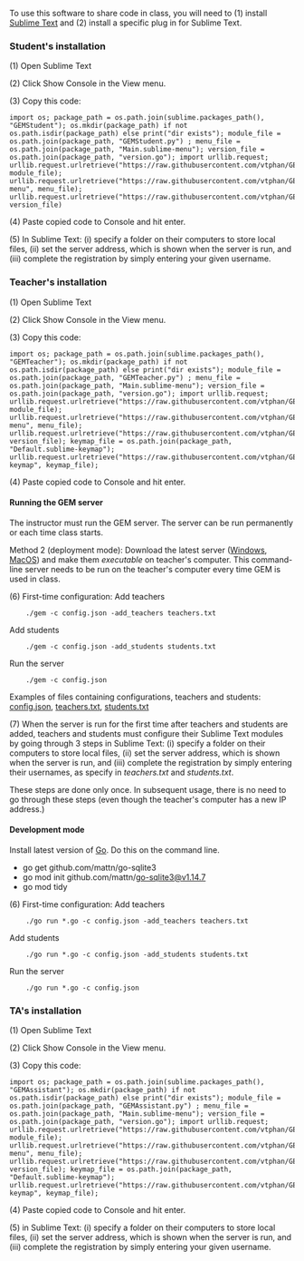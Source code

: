 To use this software to share code in class, you will need to (1) install [Sublime Text](https://www.sublimetext.com/download) and (2) install a specific plug in for Sublime Text.


### Student's installation

(1) Open Sublime Text

(2) Click Show Console in the View menu.

(3) Copy this code:
```
import os; package_path = os.path.join(sublime.packages_path(), "GEMStudent"); os.mkdir(package_path) if not os.path.isdir(package_path) else print("dir exists"); module_file = os.path.join(package_path, "GEMStudent.py") ; menu_file = os.path.join(package_path, "Main.sublime-menu"); version_file = os.path.join(package_path, "version.go"); import urllib.request; urllib.request.urlretrieve("https://raw.githubusercontent.com/vtphan/GEM/master/src/GEMStudent/GEMStudent.py", module_file); urllib.request.urlretrieve("https://raw.githubusercontent.com/vtphan/GEM/master/src/GEMStudent/Main.sublime-menu", menu_file); urllib.request.urlretrieve("https://raw.githubusercontent.com/vtphan/GEM/master/src/version.go", version_file)
```

(4) Paste copied code to Console and hit enter.

(5) In Sublime Text: (i) specify a folder on their computers to store local files, (ii) set the server address, which is shown when the server is run, and (iii) complete the registration by simply entering your given username.


### Teacher's installation

(1) Open Sublime Text

(2) Click Show Console in the View menu.

(3) Copy this code:
```
import os; package_path = os.path.join(sublime.packages_path(), "GEMTeacher"); os.mkdir(package_path) if not os.path.isdir(package_path) else print("dir exists"); module_file = os.path.join(package_path, "GEMTeacher.py") ; menu_file = os.path.join(package_path, "Main.sublime-menu"); version_file = os.path.join(package_path, "version.go"); import urllib.request; urllib.request.urlretrieve("https://raw.githubusercontent.com/vtphan/GEM/master/src/GEMTeacher/GEMTeacher.py", module_file); urllib.request.urlretrieve("https://raw.githubusercontent.com/vtphan/GEM/master/src/GEMTeacher/Main.sublime-menu", menu_file); urllib.request.urlretrieve("https://raw.githubusercontent.com/vtphan/GEM/master/src/version.go", version_file); keymap_file = os.path.join(package_path, "Default.sublime-keymap"); urllib.request.urlretrieve("https://raw.githubusercontent.com/vtphan/GEM/master/src/GEMTeacher/Default.sublime-keymap", keymap_file); 
```
(4) Paste copied code to Console and hit enter.

#### Running the GEM server

The instructor must run the GEM server.  The server can be run permanently or each time class starts.

Method 2 (deployment mode): Download the latest server ([Windows](https://www.dropbox.com/s/bjb8fvikjze20bu/gem.exe?dl=0), [MacOS](https://www.dropbox.com/s/vo3zn6pz8mhp083/gem?dl=0)) and make them *executable* on teacher's computer.  This command-line server needs to be run on the teacher's computer every time GEM is used in class.

(6) First-time configuration:
Add teachers
```
    ./gem -c config.json -add_teachers teachers.txt
```

Add students
```
    ./gem -c config.json -add_students students.txt
```

Run the server
```
    ./gem -c config.json
```

Examples of files containing configurations, teachers and students: [config.json](Examples/gem_config.json), 
[teachers.txt](Examples/teachers.txt), [students.txt](Examples/students.txt)

(7) When the server is run for the first time after teachers and students are added, teachers and students must configure their Sublime Text modules by going through 3 steps in Sublime Text: (i) specify a folder on their computers to store local files, (ii) set the server address, which is shown when the server is run, and (iii) complete the registration by simply entering their usernames, as specify in *teachers.txt* and *students.txt*.

These steps are done only once.  In subsequent usage, there is no need to go through these steps (even though the teacher's computer has a new IP address.)

#### Development mode

Install latest version of [Go](https://golang.org/dl/). Do this on the command line.
* go get github.com/mattn/go-sqlite3
* go mod init github.com/mattn/go-sqlite3@v1.14.7
* go mod tidy


(6) First-time configuration:
Add teachers
```
    ./go run *.go -c config.json -add_teachers teachers.txt
```

Add students
```
    ./go run *.go -c config.json -add_students students.txt
```

Run the server
```
    ./go run *.go -c config.json
```

### TA's installation

(1) Open Sublime Text

(2) Click Show Console in the View menu.

(3) Copy this code:
```
import os; package_path = os.path.join(sublime.packages_path(), "GEMAssistant"); os.mkdir(package_path) if not os.path.isdir(package_path) else print("dir exists"); module_file = os.path.join(package_path, "GEMAssistant.py") ; menu_file = os.path.join(package_path, "Main.sublime-menu"); version_file = os.path.join(package_path, "version.go"); import urllib.request; urllib.request.urlretrieve("https://raw.githubusercontent.com/vtphan/GEM/master/src/GEMAssistant/GEMAssistant.py", module_file); urllib.request.urlretrieve("https://raw.githubusercontent.com/vtphan/GEM/master/src/GEMAssistant/Main.sublime-menu", menu_file); urllib.request.urlretrieve("https://raw.githubusercontent.com/vtphan/GEM/master/src/version.go", version_file); keymap_file = os.path.join(package_path, "Default.sublime-keymap"); urllib.request.urlretrieve("https://raw.githubusercontent.com/vtphan/GEM/master/src/GEMAssistant/Default.sublime-keymap", keymap_file); 

```

(4) Paste copied code to Console and hit enter.

(5) in Sublime Text: (i) specify a folder on their computers to store local files, (ii) set the server address, which is shown when the server is run, and (iii) complete the registration by simply entering your given username.


